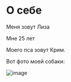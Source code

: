 # О себе
Меня зовут Лиза

Мне 25 лет

Моего пса зовут Крим.

Вот фото моей собаки:

![image](https://github.com/ElizavetaBurda/Mi/assets/148642860/3befb810-c5ef-4fa8-b7fb-8dd8b29d6c41)
